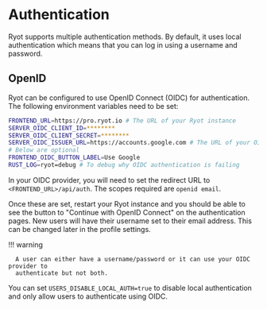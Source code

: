 # Authentication

Ryot supports multiple authentication methods. By default, it uses local authentication
which means that you can log in using a username and password.

## OpenID

Ryot can be configured to use OpenID Connect (OIDC) for authentication. The following
environment variables need to be set:

```bash
FRONTEND_URL=https://pro.ryot.io # The URL of your Ryot instance
SERVER_OIDC_CLIENT_ID=********
SERVER_OIDC_CLIENT_SECRET=********
SERVER_OIDC_ISSUER_URL=https://accounts.google.com # The URL of your OIDC provider (might end with trailing slash)
# Below are optional
FRONTEND_OIDC_BUTTON_LABEL=Use Google
RUST_LOG=ryot=debug # To debug why OIDC authentication is failing
```

In your OIDC provider, you will need to set the redirect URL to
`<FRONTEND_URL>/api/auth`. The scopes required are `openid email`.

Once these are set, restart your Ryot instance and you should be able to see the button to
"Continue with OpenID Connect" on the authentication pages. New users will have their
username set to their email address. This can be changed later in the profile settings.

!!! warning

      A user can either have a username/password or it can use your OIDC provider to
      authenticate but not both.

You can set `USERS_DISABLE_LOCAL_AUTH=true` to disable local authentication and only allow
users to authenticate using OIDC.
